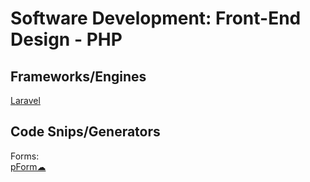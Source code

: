 # Software Development: Front-End Design - PHP

## Frameworks/Engines

[Laravel](https://laravel.com/)

## Code Snips/Generators

Forms:  
[pForm☁](http://www.phpform.org/)
